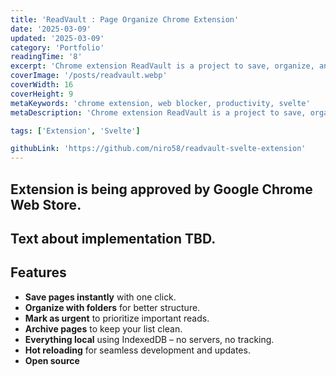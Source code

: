 ```yaml
---
title: 'ReadVault : Page Organize Chrome Extension'
date: '2025-03-09'
updated: '2025-03-09'
category: 'Portfolio'
readingTime: '8'
excerpt: 'Chrome extension ReadVault is a project to save, organize, and prioritize web pages instantly. Client sided, secure and open source.'
coverImage: '/posts/readvault.webp'
coverWidth: 16
coverHeight: 9
metaKeywords: 'chrome extension, web blocker, productivity, svelte'
metaDescription: 'Chrome extension ReadVault is a project to save, organize, and prioritize web pages instantly. Client sided, secure and open source.'

tags: ['Extension', 'Svelte']

githubLink: 'https://github.com/niro58/readvault-svelte-extension'
---
```


## Extension is being approved by Google Chrome Web Store.

## Text about implementation TBD.

## Features

- **Save pages instantly** with one click.
- **Organize with folders** for better structure.
- **Mark as urgent** to prioritize important reads.
- **Archive pages** to keep your list clean.
- **Everything local** using IndexedDB – no servers, no tracking.
- **Hot reloading** for seamless development and updates.
- **Open source** 